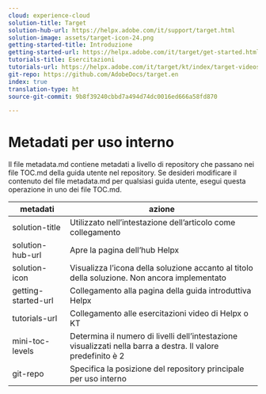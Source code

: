 ```yaml
---
cloud: experience-cloud
solution-title: Target
solution-hub-url: https://helpx.adobe.com/it/support/target.html
solution-image: assets/target-icon-24.png
getting-started-title: Introduzione
getting-started-url: https://helpx.adobe.com/it/target/get-started.html
tutorials-title: Esercitazioni
tutorials-url: https://helpx.adobe.com/it/target/kt/index/target-videos.html
git-repo: https://github.com/AdobeDocs/target.en
index: true
translation-type: ht
source-git-commit: 9b8f39240cbbd7a494d74dc0016ed666a58fd870

---
```



# Metadati per uso interno

Il file metadata.md contiene metadati a livello di repository che passano nei file TOC.md della guida utente nel repository. Se desideri modificare il contenuto del file metadata.md per qualsiasi guida utente, esegui questa operazione in uno dei file TOC.md.

| metadati | azione |
|--- |--- |
| solution-title | Utilizzato nell’intestazione dell’articolo come collegamento |
| solution-hub-url | Apre la pagina dell’hub Helpx |
| solution-icon | Visualizza l’icona della soluzione accanto al titolo della soluzione. Non ancora implementato |
| getting-started-url | Collegamento alla pagina della guida introduttiva Helpx |
| tutorials-url | Collegamento alle esercitazioni video di Helpx o KT |
| mini-toc-levels | Determina il numero di livelli dell’intestazione visualizzati nella barra a destra. Il valore predefinito è 2 |
| git-repo | Specifica la posizione del repository principale per uso interno |
